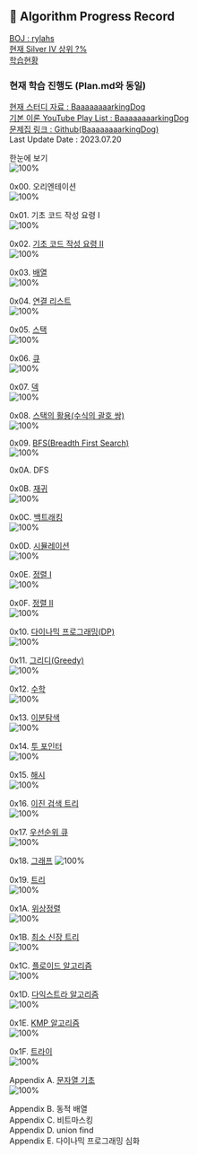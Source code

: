 ## 📍 Algorithm Progress Record
[BOJ : rylahs](https://github.com/rylahs/BOJ/blob/main/README.md)    
[현재 Silver IV 상위 ?%](https://solved.ac/profile/rylahs)    
[학습현황](https://github.com/rylahs/Lecture/blob/main/BaaaaaaaaaaaaaaaaaaaaarkingDog/Algorithm.md)    


### 현재 학습 진행도 (Plan.md와 동일)    

[현재 스터디 자료 : BaaaaaaaarkingDog](https://blog.encrypted.gg/919?category=773649)    
[기본 이론 YouTube Play List : BaaaaaaaarkingDog](https://www.youtube.com/watch?v=LcOIobH7ues&list=PLtqbFd2VIQv4O6D6l9HcD732hdrnYb6CY)    
[문제집 링크 : Github(BaaaaaaaarkingDog)](https://github.com/encrypted-def/basic-algo-lecture/blob/master/workbook.md)    
Last Update Date : 2023.07.20    

한눈에 보기    
![100%](https://progress-bar.dev/30/?scale=448&title=progress&width=500&color=babaca&suffix=/448)    

0x00. 오리엔테이션    
![100%](https://progress-bar.dev/1/?scale=1&title=progress&width=500&color=babaca&suffix=/1)    

0x01. 기초 코드 작성 요령 I    
![100%](https://progress-bar.dev/1/?scale=1&title=progress&width=500&color=babaca&suffix=/1)    

0x02. [기초 코드 작성 요령 II](https://github.com/encrypted-def/basic-algo-lecture/blob/master/workbook/0x02.md)    
![100%](https://progress-bar.dev/19/?scale=27&title=progress&width=500&color=babaca&suffix=/27)    

0x03. [배열](https://github.com/encrypted-def/basic-algo-lecture/blob/master/workbook/0x03.md)    
![100%](https://progress-bar.dev/2/?scale=8&title=progress&width=500&color=babaca&suffix=/8)    

0x04. [연결 리스트](https://github.com/encrypted-def/basic-algo-lecture/blob/master/workbook/0x04.md)    
![100%](https://progress-bar.dev/0/?scale=3&title=progress&width=500&color=babaca&suffix=/3)    

0x05. [스택](https://github.com/encrypted-def/basic-algo-lecture/blob/master/workbook/0x05.md)    
![100%](https://progress-bar.dev/0/?scale=8&title=progress&width=500&color=babaca&suffix=/8)    

0x06. [큐](https://github.com/encrypted-def/basic-algo-lecture/blob/master/workbook/0x06.md)    
![100%](https://progress-bar.dev/0/?scale=3&title=progress&width=500&color=babaca&suffix=/3)    

0x07. [덱](https://github.com/encrypted-def/basic-algo-lecture/blob/master/workbook/0x07.md)    
![100%](https://progress-bar.dev/0/?scale=4&title=progress&width=500&color=babaca&suffix=/4)    

0x08. [스택의 활용(수식의 괄호 쌍)](https://github.com/encrypted-def/basic-algo-lecture/blob/master/workbook/0x08.md)    
![100%](https://progress-bar.dev/0/?scale=5&title=progress&width=500&color=babaca&suffix=/5)    

0x09. [BFS(Breadth First Search)](https://github.com/encrypted-def/basic-algo-lecture/blob/master/workbook/0x09.md)    
![100%](https://progress-bar.dev/0/?scale=30&title=progress&width=500&color=babaca&suffix=/30)    

0x0A. DFS    

0x0B. [재귀](https://github.com/encrypted-def/basic-algo-lecture/blob/master/workbook/0x0B.md)    
![100%](https://progress-bar.dev/0/?scale=10&title=progress&width=500&color=babaca&suffix=/10)    

0x0C. [백트래킹](https://github.com/encrypted-def/basic-algo-lecture/blob/master/workbook/0x0C.md)     
![100%](https://progress-bar.dev/0/?scale=20&title=progress&width=500&color=babaca&suffix=/20)    

0x0D. [시뮬레이션](https://github.com/encrypted-def/basic-algo-lecture/blob/master/workbook/0x0D.md)    
![100%](https://progress-bar.dev/0/?scale=61&title=progress&width=500&color=babaca&suffix=/60)    

0x0E. [정렬 I](https://github.com/encrypted-def/basic-algo-lecture/blob/master/workbook/0x0E.md)    
![100%](https://progress-bar.dev/6/?scale=8&title=progress&width=500&color=babaca&suffix=/8)    

0x0F. [정렬 II](https://github.com/encrypted-def/basic-algo-lecture/blob/master/workbook/0x0F.md)    
![100%](https://progress-bar.dev/1/?scale=9&title=progress&width=500&color=babaca&suffix=/9)    

0x10. [다이나믹 프로그래밍(DP)](https://github.com/encrypted-def/basic-algo-lecture/blob/master/workbook/0x10.md)    
![100%](https://progress-bar.dev/0/?scale=44&title=progress&width=500&color=babaca&suffix=/44)    

0x11. [그리디(Greedy)](https://github.com/encrypted-def/basic-algo-lecture/blob/master/workbook/0x11.md)    
![100%](https://progress-bar.dev/0/?scale=17&title=progress&width=500&color=babaca&suffix=/17)    

0x12. [수학](https://github.com/encrypted-def/basic-algo-lecture/blob/master/workbook/0x12.md)    
![100%](https://progress-bar.dev/1/?scale=39&title=progress&width=500&color=babaca&suffix=/39)   

0x13. [이분탐색](https://github.com/encrypted-def/basic-algo-lecture/blob/master/workbook/0x13.md)    
![100%](https://progress-bar.dev/0/?scale=21&title=progress&width=500&color=babaca&suffix=/21)    

0x14. [투 포인터](https://github.com/encrypted-def/basic-algo-lecture/blob/master/workbook/0x14.md)    
![100%](https://progress-bar.dev/0/?scale=11&title=progress&width=500&color=babaca&suffix=/11)    

0x15. [해시](https://github.com/encrypted-def/basic-algo-lecture/blob/master/workbook/0x15.md)    
![100%](https://progress-bar.dev/0/?scale=10&title=progress&width=500&color=babaca&suffix=/10)    

0x16. [이진 검색 트리](https://github.com/encrypted-def/basic-algo-lecture/blob/master/workbook/0x16.md)    
![100%](https://progress-bar.dev/0/?scale=7&title=progress&width=500&color=babaca&suffix=/7)    

0x17. [우선순위 큐](https://github.com/encrypted-def/basic-algo-lecture/blob/master/workbook/0x17.md)  
![100%](https://progress-bar.dev/0/?scale=8&title=progress&width=500&color=babaca&suffix=/8)    

0x18. [그래프](https://github.com/encrypted-def/basic-algo-lecture/blob/master/workbook/0x18.md) 
![100%](https://progress-bar.dev/0/?scale=13&title=progress&width=500&color=babaca&suffix=/13)    

0x19. [트리](https://github.com/encrypted-def/basic-algo-lecture/blob/master/workbook/0x19.md)    
![100%](https://progress-bar.dev/0/?scale=13&title=progress&width=500&color=babaca&suffix=/13)    

0x1A. [위상정렬](https://github.com/encrypted-def/basic-algo-lecture/blob/master/workbook/0x1A.md)    
![100%](https://progress-bar.dev/0/?scale=7&title=progress&width=500&color=babaca&suffix=/7)    

0x1B. [최소 신장 트리](https://github.com/encrypted-def/basic-algo-lecture/blob/master/workbook/0x1B.md)    
![100%](https://progress-bar.dev/0/?scale=9&title=progress&width=500&color=babaca&suffix=/9)    

0x1C. [플로이드 알고리즘](https://github.com/encrypted-def/basic-algo-lecture/blob/master/workbook/0x1C.md)    
![100%](https://progress-bar.dev/0/?scale=15&title=progress&width=500&color=babaca&suffix=/15)    

0x1D. [다익스트라 알고리즘](https://github.com/encrypted-def/basic-algo-lecture/blob/master/workbook/0x1D.md)     
![100%](https://progress-bar.dev/0/?scale=14&title=progress&width=500&color=babaca&suffix=/14)    

0x1E. [KMP 알고리즘](https://github.com/encrypted-def/basic-algo-lecture/blob/master/workbook/0x1E.md)    
![100%](https://progress-bar.dev/0/?scale=8&title=progress&width=500&color=babaca&suffix=/8)    

0x1F. [트라이](https://github.com/encrypted-def/basic-algo-lecture/blob/master/workbook/0x1F.md)    
![100%](https://progress-bar.dev/0/?scale=10&title=progress&width=500&color=babaca&suffix=/10)    

Appendix A. [문자열 기초](https://github.com/encrypted-def/basic-algo-lecture/blob/master/workbook/Appendix%20A.md)    
![100%](https://progress-bar.dev/0/?scale=16&title=progress&width=500&color=babaca&suffix=/16)    

Appendix B. 동적 배열  
Appendix C. 비트마스킹  
Appendix D. union find  
Appendix E. 다이나믹 프로그래밍 심화  
